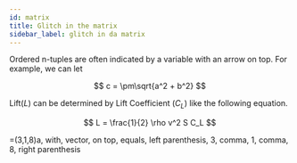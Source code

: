 ```yaml
---
id: matrix
title: Glitch in the matrix
sidebar_label: glitch in da matrix
---
```


Ordered n-tuples are often indicated by a variable with an arrow on top. For example, we can let

$$
c = \pm\sqrt{a^2 + b^2}
$$

Lift($L$) can be determined by Lift Coefficient ($C_L$) like the following equation.

$$
L = \frac{1}{2} \rho v^2 S C_L
$$

=(3,1,8)a, with, vector, on top, equals, left parenthesis, 3, comma, 1, comma, 8, right parenthesis
